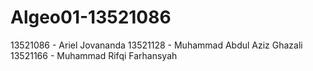 # Algeo01-13521086

13521086 - Ariel Jovananda
13521128 - Muhammad Abdul Aziz Ghazali
13521166 - Muhammad Rifqi Farhansyah